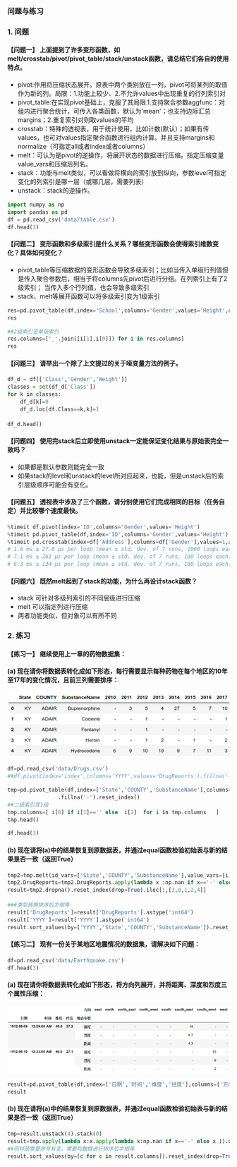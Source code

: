 ### 问题与练习
### 1. 问题
#### 【问题一】 上面提到了许多变形函数，如melt/crosstab/pivot/pivot_table/stack/unstack函数，请总结它们各自的使用特点。



- pivot:作用将压缩状态展开。原表中两个类别放在一列，pivot可将某列的取值作为新的列。局限：1.功能上较少、2.不允许values中出现重复的行列索引对
- pivot_table:在实现pivot基础上，克服了其局限.1.支持聚合参数aggfunc：对组内进行聚合统计，可传入各类函数，默认为'mean'；也支持边际汇总 margins；2.重复索引对则取values的平均
- crosstab：特殊的透视表，用于统计使用，比如计数(默认）；如果有传values，也可对values指定聚合函数进行组内计算。并且支持margins和normalize（可指定all或者index或者columns）
- melt：可认为是pivot的逆操作，将展开状态的数据进行压缩。指定压缩变量value_vars和压缩后列名。
- stack：功能与melt类似，可以看做将横向的索引放到纵向，参数level可指定变化的列索引是哪一层（或哪几层，需要列表）
- unstack：stack的逆操作。

```python
import numpy as np
import pandas as pd
df = pd.read_csv('data/table.csv')
df.head(3)
```

#### 【问题二】 变形函数和多级索引是什么关系？哪些变形函数会使得索引维数变化？具体如何变化？


- pivot_table等压缩数据的变形函数会导致多级索引；比如当传入单级行列值但是传入聚合参数后，相当于将columns先pivot后进行分组。在列索引上有了2级索引； 当传入多个行列值，也会导致多级索引
- stack、melt等展开函数可以将多级索引变为1级索引

```python
res=pd.pivot_table(df,index='School',columns='Gender',values='Height',aggfunc=['mean','sum'])
res
```

```python
##2级索引变单级索引
res.columns=['_'.join([i[1],i[0]]) for i in res.columns]
res
```

#### 【问题三】 请举出一个除了上文提过的关于哑变量方法的例子。

```python
df_d = df[['Class','Gender','Weight']]
classes = set(df_d['Class'])
for k in classes:
    df_d[k]=0
    df_d.loc[df.Class==k,k]=1

df_d.head()  
```

#### 【问题四】 使用完stack后立即使用unstack一定能保证变化结果与原始表完全一致吗？


- 如果都是默认参数则能完全一致
- 如果stack的level和unstack的level所对应起来，也能，但是unstack后的索引层级顺序可能会有变化。


<!-- #region -->


#### 【问题五】 透视表中涉及了三个函数，请分别使用它们完成相同的目标（任务自定）并比较哪个速度最快。

<!-- #endregion -->

```python
%timeit df.pivot(index='ID',columns='Gender',values='Height')
%timeit pd.pivot_table(df,index='ID',columns='Gender',values='Height')
%timeit pd.crosstab(index=df['Address'],columns=df['Gender'],values=1,aggfunc='count')
# 1.6 ms ± 27.8 µs per loop (mean ± std. dev. of 7 runs, 1000 loops each)
# 7.1 ms ± 261 µs per loop (mean ± std. dev. of 7 runs, 100 loops each)
# 6.3 ms ± 134 µs per loop (mean ± std. dev. of 7 runs, 100 loops each)
```

#### 【问题六】 既然melt起到了stack的功能，为什么再设计stack函数？


- stack 可针对多级列索引的不同层级进行压缩
- melt 可以指定列进行压缩
- 两者功能类似，但对象可以有所不同


### 2. 练习
#### 【练习一】 继续使用上一章的药物数据集：
#### (a) 现在请你将数据表转化成如下形态，每行需要显示每种药物在每个地区的10年至17年的变化情况，且前三列需要排序：
![avatar](data/drug_pic.png)


```python
df=pd.read_csv('data/Drugs.csv')
##df.pivot(index='index',columns='YYYY',values='DrugReports').fillna('-')
```

```python
tmp=pd.pivot_table(df,index=['State','COUNTY','SubstanceName'],columns=['YYYY'],values=['DrugReports'])\
                .fillna('-').reset_index()
##二级索引变1级
tmp.columns=[ i[0] if i[1]=='' else  i[1]  for i in tmp.columns   ]
tmp.head()
```

```python
df.head(3)
```

#### (b) 现在请将(a)中的结果恢复到原数据表，并通过equal函数检验初始表与新的结果是否一致（返回True）

```python
tmp2=tmp.melt(id_vars=['State','COUNTY','SubstanceName'],value_vars=[i for i in tmp.columns[3:]],value_name='DrugReports').rename(columns={'variable':'YYYY'})
tmp2.DrugReports=tmp2.DrugReports.apply(lambda x :np.nan if x=='-' else x )
result=tmp2.dropna().reset_index(drop=True).iloc[:,[3,0,1,2,4]]

###类型转换排序后才相等
result['DrugReports']=result['DrugReports'].astype('int64') 
result['YYYY']=result['YYYY'].astype('int64') 
result.sort_values(by=['YYYY','State','COUNTY','SubstanceName']).reset_index(drop=True).equals(df.sort_values(by=['YYYY','State','COUNTY','SubstanceName']).reset_index(drop=True))  
```

#### 【练习二】 现有一份关于某地区地震情况的数据集，请解决如下问题：

```python
df=pd.read_csv('data/Earthquake.csv')
df.head(3)
```

#### (a) 现在请你将数据表转化成如下形态，将方向列展开，并将距离、深度和烈度三个属性压缩：
![avatar](data/earthquake_pic.png)


```python
result=pd.pivot_table(df,index=['日期','时间','维度','经度'],columns=['方向'],values=['深度','烈度','距离']).stack(0).fillna('-')
result
```

#### (b) 现在请将(a)中的结果恢复到原数据表，并通过equal函数检验初始表与新的结果是否一致（返回True）

```python
tmp=result.unstack(4).stack(0)
result=tmp.apply(lambda x:x.apply(lambda x:np.nan if x=='-' else x )).dropna().reset_index().iloc[:,[0,1,2,3,4,7,5,6]]
##同样是需要序号有变，需要将数据进行排序后才相等
result.sort_values(by=[c for c in result.columns]).reset_index(drop=True).equals(df.sort_values(by=[c for c in result.columns]).reset_index(drop=True))
```

```python

```

```python

```
